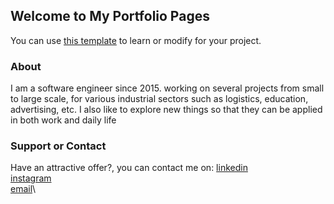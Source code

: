 ## Welcome to My Portfolio Pages

You can use [this template](https://github.com/imaduddinharis/portfolio) to learn or modify for your project.

### About

I am a software engineer since 2015. working on several projects from small to large scale, for various industrial sectors such as logistics, education, advertising, etc.
I also like to explore new things so that they can be applied in both work and daily life

### Support or Contact
Have an attractive offer?, you can contact me on:
[linkedin](https://linkedin.com/in/imaduddin-haris-nasution)\
[instagram](https://instagram.com/duds_hn)\
[email](mailto:imaduddinhariss@gmail.com)\
